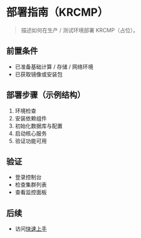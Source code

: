 <!-- legacy anchors -->
<span id="安装指南" style="display:none"></span>
<span id="部署文档" style="display:none"></span>
# 部署指南（KRCMP）

> 描述如何在生产 / 测试环境部署 KRCMP（占位）。

## 前置条件
- 已准备基础计算 / 存储 / 网络环境
- 已获取镜像或安装包

## 部署步骤（示例结构）
1. 环境检查
2. 安装依赖组件
3. 初始化数据库与配置
4. 启动核心服务
5. 验证功能可用

## 验证
- 登录控制台
- 检查集群列表
- 查看监控面板

## 后续
- 访问[快速上手](./quick-start.md)
